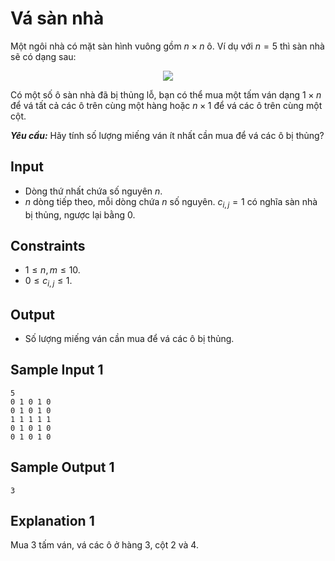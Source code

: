 # Vá sàn nhà

Một ngôi nhà có mặt sàn hình vuông gồm $n \times n$ ô. Ví dụ với $n = 5$ thì sàn nhà sẽ có dạng sau:

<center>

![](https://cdn.ucode.vn/uploads/24444/upload/jvIJRiei.png)
</center>

Có một số ô sàn nhà đã bị thủng lỗ, bạn có thể mua một tấm ván dạng $1 \times n$ để vá tất cả các ô trên cùng một hàng hoặc $n \times 1$ để vá các ô trên cùng một cột.

***Yêu cầu:*** Hãy tính số lượng miếng ván ít nhất cần mua để vá các ô bị thủng?

## Input

- Dòng thứ nhất chứa số nguyên $n$.
- $n$ dòng tiếp theo, mỗi dòng chứa $n$ số nguyên. $c_{i, j} = 1$ có nghĩa sàn nhà bị thủng, ngược lại bằng $0$.

## Constraints

- $1 \le n, m \le 10$.
- $0 \le c_{i, j} \le 1$.

## Output

- Số lượng miếng ván cần mua để vá các ô bị thủng.

## Sample Input 1

```
5
0 1 0 1 0
0 1 0 1 0
1 1 1 1 1
0 1 0 1 0
0 1 0 1 0
```

## Sample Output 1

```
3
```

## Explanation 1

Mua $3$ tấm ván, vá các ô ở hàng $3$, cột $2$ và $4$.
